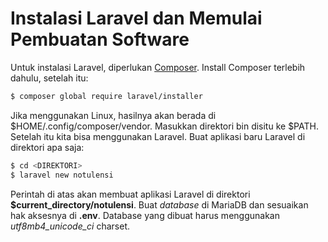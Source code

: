 # Instalasi Laravel dan Memulai Pembuatan Software

Untuk instalasi Laravel, diperlukan [Composer](https://getcomposer.org). Install Composer terlebih dahulu, setelah itu:

```bash
$ composer global require laravel/installer
```

Jika menggunakan Linux, hasilnya akan berada di $HOME/.config/composer/vendor. Masukkan direktori bin disitu ke $PATH. Setelah itu kita bisa menggunakan Laravel. Buat aplikasi baru Laravel di direktori apa saja:

```bash
$ cd <DIREKTORI>
$ laravel new notulensi
```

Perintah di atas akan membuat aplikasi Laravel di direktori **$current_directory/notulensi**. Buat *database* di MariaDB dan sesuaikan hak aksesnya di **.env**. Database yang dibuat harus menggunakan *utf8mb4_unicode_ci* charset.
